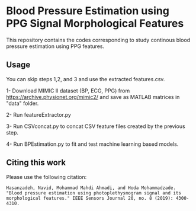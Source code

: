 # Blood Pressure Estimation using PPG Signal Morphological Features

This repository contains the codes corresponding to study continous blood pressure estimation using PPG features.


## Usage
 You can skip steps 1,2, and 3 and use the extracted features.csv.
 
 1- Download MIMIC II dataset (BP, ECG, PPG) from https://archive.physionet.org/mimic2/ and save as MATLAB matrices in "data" folder.
 
 2- Run featureExtractor.py
 
 3- Run CSVconcat.py to concat CSV feature files created by the previous step.
 
 4- Run BPEstimation.py to fit and test machine learning based models.

## Citing this work
Please use the following citation:
```
Hasanzadeh, Navid, Mohammad Mahdi Ahmadi, and Hoda Mohammadzade. "Blood pressure estimation using photoplethysmogram signal and its morphological features." IEEE Sensors Journal 20, no. 8 (2019): 4300-4310.
```

